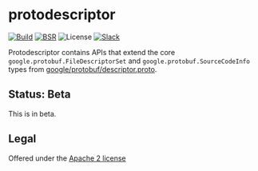 # protodescriptor

[![Build](https://github.com/bufbuild/protodescriptor/actions/workflows/ci.yaml/badge.svg?branch=main)](https://github.com/bufbuild/protodescriptor/actions/workflows/ci.yaml)
[![BSR](https://img.shields.io/badge/BSR-Module-0C65EC)](https://buf.build/bufbuild/protodescriptor)
![License](https://img.shields.io/github/license/bufbuild/protodescriptor)
[![Slack](https://img.shields.io/badge/Slack-Buf-%23e01563)](https://buf.build/links/slack)

Protodescriptor contains APIs that extend the core `google.protobuf.FileDescriptorSet`
and `google.protobuf.SourceCodeInfo` types from
[google/protobuf/descriptor.proto](https://github.com/protocolbuffers/protobuf/blob/main/src/google/protobuf/descriptor.proto).

## Status: Beta

This is in beta.

## Legal

Offered under the [Apache 2 license](https://github.com/bufbuild/protodescriptor/blob/main/LICENSE)
